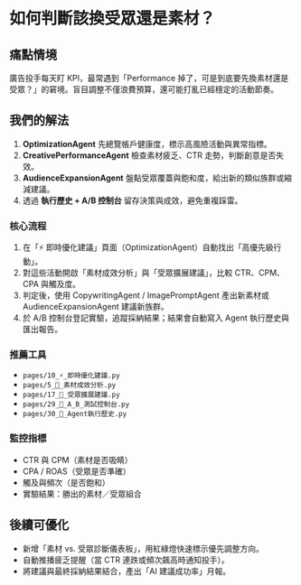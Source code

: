 # 如何判斷該換受眾還是素材？

## 痛點情境
廣告投手每天盯 KPI，最常遇到「Performance 掉了，可是到底要先換素材還是受眾？」的窘境。盲目調整不僅浪費預算，還可能打亂已經穩定的活動節奏。

## 我們的解法
1. **OptimizationAgent** 先總覽帳戶健康度，標示高風險活動與異常指標。
2. **CreativePerformanceAgent** 檢查素材疲乏、CTR 走勢，判斷創意是否失效。
3. **AudienceExpansionAgent** 盤點受眾覆蓋與飽和度，給出新的類似族群或縮減建議。
4. 透過 **執行歷史 + A/B 控制台** 留存決策與成效，避免重複踩雷。

### 核心流程
1. 在「⚡ 即時優化建議」頁面（OptimizationAgent）自動找出「高優先級行動」。
2. 對這些活動開啟「素材成效分析」與「受眾擴展建議」，比較 CTR、CPM、CPA 與觸及度。
3. 判定後，使用 CopywritingAgent / ImagePromptAgent 產出新素材或 AudienceExpansionAgent 建議新族群。
4. 於 A/B 控制台登記實驗，追蹤採納結果；結果會自動寫入 Agent 執行歷史與匯出報告。

### 推薦工具
- `pages/10_⚡_即時優化建議.py`
- `pages/5_🎨_素材成效分析.py`
- `pages/17_👥_受眾擴展建議.py`
- `pages/29_🧪_A_B_測試控制台.py`
- `pages/30_📜_Agent執行歷史.py`

### 監控指標
- CTR 與 CPM（素材是否吸睛）
- CPA / ROAS（受眾是否準確）
- 觸及與頻次（是否飽和）
- 實驗結果：勝出的素材／受眾組合

## 後續可優化
- 新增「素材 vs. 受眾診斷儀表板」，用紅綠燈快速標示優先調整方向。
- 自動推播疲乏提醒（當 CTR 連跌或頻次飆高時通知投手）。
- 將建議與最終採納結果結合，產出「AI 建議成功率」月報。
